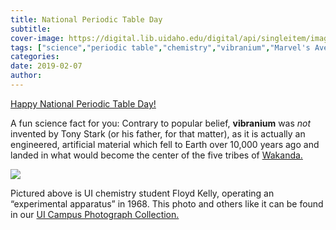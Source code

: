 ```yaml
---
title: National Periodic Table Day
subtitle: 
cover-image: https://digital.lib.uidaho.edu/digital/api/singleitem/image/pg1/2318/default.jpg?highlightTerms=
tags: ["science","periodic table","chemistry","vibranium","Marvel's Avengers","Wakanda"]
categories: 
date: 2019-02-07
author: 
---
```


[Happy National Periodic Table Day!](http://www.periodictableday.org/)

A fun science fact for you: Contrary to popular belief, **vibranium** was *not* invented by Tony Stark (or his father, for that matter), as it is actually an engineered, artificial material which fell to Earth over 10,000 years ago and landed in what would become the center of the five tribes of [Wakanda.](http://marvelcinematicuniverse.wikia.com/wiki/Wakanda)

<a href="https://digital.lib.uidaho.edu/digital/collection/pg1/id/2318/rec/1">
<img src="https://digital.lib.uidaho.edu/digital/api/singleitem/image/pg1/2318/default.jpg?highlightTerms=">
</a>

Pictured above is UI chemistry student Floyd Kelly, operating an “experimental apparatus” in 1968. This photo and others like it can be found in our [UI Campus Photograph Collection.](https://www.lib.uidaho.edu/digital/campus/)